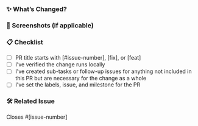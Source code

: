 ### ✨ What’s Changed?

<!-- Describe what this PR changes and why -->

### 📸 Screenshots (if applicable)

<!-- Add before/after images or UI previews -->


### 📋 Checklist

- [ ] PR title starts with [#issue-number], [fix], or [feat]
- [ ] I've verified the change runs locally
- [ ] I've created sub-tasks or follow-up issues for anything not included in this PR but are necessary for the change as a whole
- [ ] I've set the labels, issue, and milestone for the PR

### 🛠 Related Issue

Closes #[issue-number] <!-- or: Related to #[issue-number] -->